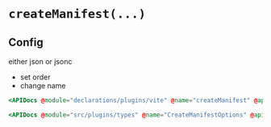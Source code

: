 # `createManifest(...)`

## Config

either json or jsonc

- set order
- change name

```hbs live no-shadow
<APIDocs @module="declarations/plugins/vite" @name="createManifest" @apiDocs="/docs/kolay.json" />
```

```hbs live no-shadow
<APIDocs @module="src/plugins/types" @name="CreateManifestOptions" @apiDocs="/docs/kolay.json" />
```
